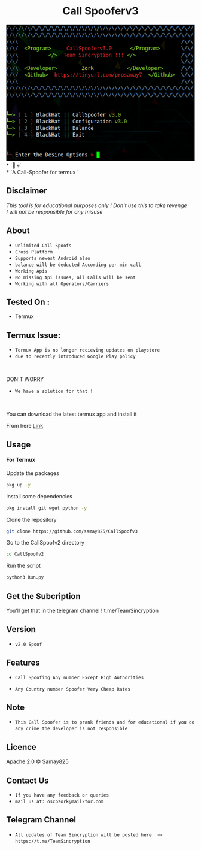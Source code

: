 <h1 align="center">Call Spooferv3<br>
</h1>
<img src="callspoofv3.png" alt="Paris" class="center">
* `📱 💀`<br />
* `A Call-Spoofer for termux  `

## Disclaimer
*This tool is for educational purposes only !*
_Don't use this to take revenge_<br />
*I will not be responsible for any misuse*

## About
* `Unlimited Call Spoofs`
* `Cross Platform`
* `Supports newest Android also`
* `balance will be deducted According per min call`
* `Working Apis`
* `No missing Api issues, all Calls will be sent`
* `Working with all Operators/Carriers`

## Tested On :
<ul>
  <li>Termux</li>
</ul>

## Termux Issue:
* `Termux App is no longer recieving updates on playstore`
* `due to recently introduced Google Play policy `
<br>

DON'T WORRY
* `We have a solution for that !`
<br>


You can download the latest termux app and install it

From here <a href="https://f-droid.org/repo/com.termux_118.apk">Link</a>

## Usage



#### For Termux

Update the packages
```bash
pkg up -y
```
Install some dependencies
```bash
pkg install git wget python -y
```
Clone the repository
```bash
git clone https://github.com/samay825/CallSpoofv3
```
Go to the CallSpoofv2 directory
```bash
cd CallSpoofv2
```
Run the script
```bash
python3 Run.py
```

## Get the Subcription

You'll get that in the telegram channel !
t.me/TeamSincryption

## Version
* `v2.0 Spoof`

## Features
* `Call Spoofing Any number Except High Authorities`

* `Any Country number Spoofer Very Cheap Rates`

## Note
* `This Call Spoofer is to prank friends and for educational if you do any crime the developer is not responsible`

## Licence
Apache 2.0 © Samay825


## Contact Us
* `If you have any feedback or queries`
* `mail us at: oscpzork@mail2tor.com`

## Telegram Channel

* `All updates of Team Sincryption will be posted here  >> https://t.me/TeamSincryption`


